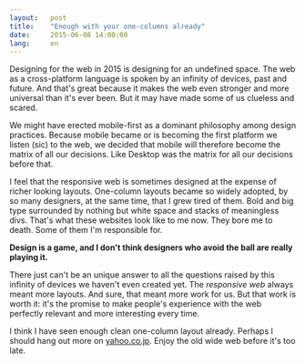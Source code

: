 ```yaml
---
layout:   post
title:    "Enough with your one-columns already"
date:     2015-06-08 14:00:00
lang:     en
---
```


Designing for the web in 2015 is designing for an undefined space. The web as a cross-platform language is spoken by an infinity of devices, past and future. And that's great because it makes the web even stronger and more universal than it's ever been. But it may have made some of us clueless and scared.

We might have erected mobile-first as a dominant philosophy among design practices. Because mobile became or is becoming the first platform we listen (sic) to the web, we decided that mobile will therefore become the matrix of all our decisions. Like Desktop was the matrix for all our decisions before that.

I feel that the responsive web is sometimes designed at the expense of richer looking layouts. One-column layouts became so widely adopted, by so many designers, at the same time, that I grew tired of them. Bold and big type surrounded by nothing but white space and stacks of meaningless divs. That's what these websites look like to me now. They bore me to death. Some of them I'm responsible for.

**Design is a game, and I don't think designers who avoid the ball are really playing it.**

There just can't be an unique answer to all the questions raised by this infinity of devices we haven't even created yet. The *responsive web* always meant more layouts. And sure, that meant more work for us. But that work is worth it: it's the promise to make people's experience with the web perfectly relevant and more interesting every time.

I think I have seen enough clean one-column layout already. Perhaps I should hang out more on [yahoo.co.jp](http://www.yahoo.co.jp). Enjoy the old wide web before it's too late.






